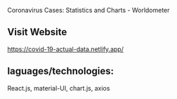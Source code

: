 Coronavirus Cases: Statistics and Charts - Worldometer

## Visit Website

https://covid-19-actual-data.netlify.app/

## laguages/technologies:

React.js, material-UI, chart.js, axios



